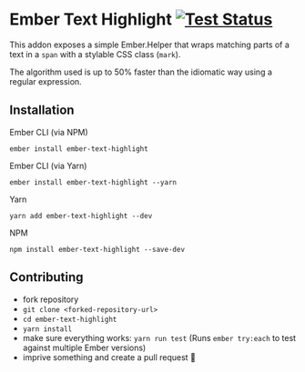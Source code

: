 # Ember Text Highlight [![Test Status](https://travis-ci.org/konradjurk/ember-text-highlight.svg?branch=master)](https://travis-ci.org/konradjurk/ember-text-highlight)

This addon exposes a simple Ember.Helper that wraps matching parts of a text in a `span` with a stylable CSS class (`mark`).

The algorithm used is up to 50% faster than the idiomatic way using a regular expression.

## Installation

Ember CLI (via NPM)

`ember install ember-text-highlight`

Ember CLI (via Yarn)

`ember install ember-text-highlight --yarn`

Yarn

`yarn add ember-text-highlight --dev`

NPM

`npm install ember-text-highlight --save-dev`


## Contributing

* fork repository
* `git clone <forked-repository-url>`
* `cd ember-text-highlight`
* `yarn install`
* make sure everything works: `yarn run test` (Runs `ember try:each` to test against multiple Ember versions)
* imprive something and create a pull request 🙌
